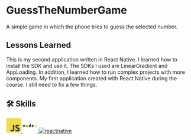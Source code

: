 # GuessTheNumberGame

A simple game in which the phone tries to guess the selected number.

## Lessons Learned

This is my second application written in React Native. I learned how to install the SDK and use it. The SDKs I used are LinearGradient and AppLoading. In addition, I learned how to run complex projects with more components.
My first application created with React Native during the course.
I still need to fix a few things.

## 🛠 Skills

<p align="left">  <a href="https://developer.mozilla.org/en-US/docs/Web/JavaScript" target="_blank" rel="noreferrer"> <img src="https://raw.githubusercontent.com/devicons/devicon/master/icons/javascript/javascript-original.svg" alt="javascript" width="40" height="40"/> </a>
<a href="https://nodejs.org" target="_blank" rel="noreferrer"> <img src="https://raw.githubusercontent.com/devicons/devicon/master/icons/nodejs/nodejs-original-wordmark.svg" alt="nodejs" width="40" height="40"/> </a> 
<a href="https://reactnative.dev/" target="_blank" rel="noreferrer"> <img src="https://reactnative.dev/img/header_logo.svg" alt="reactnative" width="40" height="40"/> </a></p>
